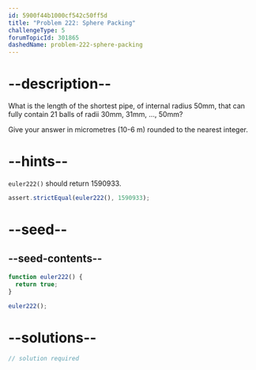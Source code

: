 ```yaml
---
id: 5900f44b1000cf542c50ff5d
title: "Problem 222: Sphere Packing"
challengeType: 5
forumTopicId: 301865
dashedName: problem-222-sphere-packing
---
```


# --description--

What is the length of the shortest pipe, of internal radius 50mm, that can fully contain 21 balls of radii 30mm, 31mm, ..., 50mm?

Give your answer in micrometres (10-6 m) rounded to the nearest integer.

# --hints--

`euler222()` should return 1590933.

```js
assert.strictEqual(euler222(), 1590933);
```

# --seed--

## --seed-contents--

```js
function euler222() {
  return true;
}

euler222();
```

# --solutions--

```js
// solution required
```
